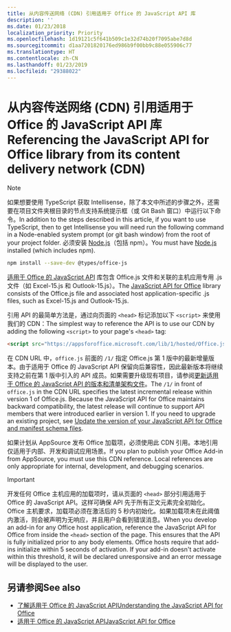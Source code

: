 ```yaml
---
title: 从内容传送网络 (CDN) 引用适用于 Office 的 JavaScript API 库
description: ''
ms.date: 01/23/2018
localization_priority: Priority
ms.openlocfilehash: 1d19121c5f641b509c1e32d74b20f7095abe7d8d
ms.sourcegitcommit: d1aa7201820176ed986b9f00bb9c88e055906c77
ms.translationtype: HT
ms.contentlocale: zh-CN
ms.lasthandoff: 01/23/2019
ms.locfileid: "29388022"
---
```

# <a name="referencing-the-javascript-api-for-office-library-from-its-content-delivery-network-cdn"></a><span data-ttu-id="6c15d-102">从内容传送网络 (CDN) 引用适用于 Office 的 JavaScript API 库</span><span class="sxs-lookup"><span data-stu-id="6c15d-102">Referencing the JavaScript API for Office library from its content delivery network (CDN)</span></span>

> [!NOTE]
> <span data-ttu-id="6c15d-103">如果想要使用 TypeScript 获取 Intellisense，除了本文中所述的步骤之外，还需要在项目文件夹根目录的节点支持系统提示框（或 Git Bash 窗口）中运行以下命令。</span><span class="sxs-lookup"><span data-stu-id="6c15d-103">In addition to the steps described in this article, if you want to use TypeScript, then to get Intellisense you will need run the following command in a Node-enabled system prompt (or git bash window) from the root of your project folder.</span></span> <span data-ttu-id="6c15d-104">必须安装 [Node.js](https://nodejs.org)（包括 npm）。</span><span class="sxs-lookup"><span data-stu-id="6c15d-104">You must have [Node.js](https://nodejs.org) installed (which includes npm).</span></span>
> 
> ```bash
> npm install --save-dev @types/office-js
> ```

<span data-ttu-id="6c15d-105">[适用于 Office 的 JavaScript API](https://docs.microsoft.com/office/dev/add-ins/reference/javascript-api-for-office) 库包含 Office.js 文件和关联的主机应用专用 .js 文件（如 Excel-15.js 和 Outlook-15.js）。</span><span class="sxs-lookup"><span data-stu-id="6c15d-105">The [JavaScript API for Office](https://docs.microsoft.com/office/dev/add-ins/reference/javascript-api-for-office) library consists of the Office.js file and associated host application-specific .js files, such as Excel-15.js and Outlook-15.js.</span></span> 


<span data-ttu-id="6c15d-106">引用 API 的最简单方法是，通过向页面的 `<head>` 标记添加以下 `<script>` 来使用我们的 CDN：</span><span class="sxs-lookup"><span data-stu-id="6c15d-106">The simplest way to reference the API is to use our CDN by adding the following `<script>` to your page's `<head>` tag:</span></span>  

```html
<script src="https://appsforoffice.microsoft.com/lib/1/hosted/Office.js" type="text/javascript"></script>
```

<span data-ttu-id="6c15d-p102">在 CDN URL 中，`office.js` 前面的 `/1/` 指定 Office.js 第 1 版中的最新增量版本。由于适用于 Office 的 JavaScript API 保留向后兼容性，因此最新版本将继续支持之前在第 1 版中引入的 API 成员。如果需要升级现有项目，请参阅[更新适用于 Office 的 JavaScript API 的版本和清单架构文件](update-your-javascript-api-for-office-and-manifest-schema-version.md)。</span><span class="sxs-lookup"><span data-stu-id="6c15d-p102">The  `/1/` in front of `office.js` in the CDN URL specifies the latest incremental release within version 1 of Office.js. Because the JavaScript API for Office maintains backward compatibility, the latest release will continue to support API members that were introduced earlier in version 1. If you need to upgrade an existing project, see [Update the version of your JavaScript API for Office and manifest schema files](update-your-javascript-api-for-office-and-manifest-schema-version.md).</span></span> 

<span data-ttu-id="6c15d-p103">如果计划从 AppSource 发布 Office 加载项，必须使用此 CDN 引用。本地引用仅适用于内部、开发和调试应用场景。</span><span class="sxs-lookup"><span data-stu-id="6c15d-p103">If you plan to publish your Office Add-in from AppSource, you must use this CDN reference. Local references are only appropriate for internal, development, and debugging scenarios.</span></span>

> [!IMPORTANT]
>  <span data-ttu-id="6c15d-p104">开发任何 Office 主机应用的加载项时，请从页面的 `<head>` 部分引用适用于 Office 的 JavaScript API。这样可确保 API 先于所有正文元素完全初始化。Office 主机要求，加载项必须在激活后的 5 秒内初始化。如果加载项未在此阈值内激活，则会被声明为无响应，并且用户会看到错误消息。</span><span class="sxs-lookup"><span data-stu-id="6c15d-p104">When you develop an add-in for any Office host application, reference the JavaScript API for Office from inside the `<head>` section of the page. This ensures that the API is fully initialized prior to any body elements. Office hosts require that add-ins initialize within 5 seconds of activation. If your add-in doesn't activate within this threshold, it will be declared unresponsive and an error message will be displayed to the user.</span></span>       

## <a name="see-also"></a><span data-ttu-id="6c15d-116">另请参阅</span><span class="sxs-lookup"><span data-stu-id="6c15d-116">See also</span></span>

- [<span data-ttu-id="6c15d-117">了解适用于 Office 的 JavaScript API</span><span class="sxs-lookup"><span data-stu-id="6c15d-117">Understanding the JavaScript API for Office</span></span>](understanding-the-javascript-api-for-office.md)    
- [<span data-ttu-id="6c15d-118">适用于 Office 的 JavaScript API</span><span class="sxs-lookup"><span data-stu-id="6c15d-118">JavaScript API for Office</span></span>](https://docs.microsoft.com/office/dev/add-ins/reference/javascript-api-for-office)
    
